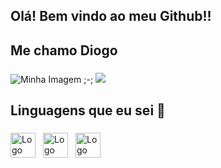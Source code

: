 ## Olá! Bem vindo ao meu Github!!
## Me chamo Diogo 

###

<div style="width: 100%">
<img src="https://veja.abril.com.br/wp-content/uploads/2016/05/giphy-3-original.gif?w=414&h=280&crop=1" alt="Minha Imagem ;-;">
   <img src="https://br.pinterest.com/pin/80642649572342863/sent/?invite_code=5afe453c4b354c4288bd96bd9e4d5eb7&sender=938226672279318954&sfo=1">
</div>

###

<h2 align="left">Linguagens que eu sei 📖</h2>

###
###
<div style="display: flex; align-items: center; justify-content: space-between; width="100%">
   <!--Linguagens-->
   <div style="display: flex; align-items: center; gap: 12px;">
     <img src="https://cdn.jsdelivr.net/gh/devicons/devicon/icons/html5/html5-original.svg" height="40" alt="Logo do html5" title="Logo HTML5" />
     <img src="https://cdn.jsdelivr.net/gh/devicons/devicon/icons/css3/css3-original.svg" height="40" alt="Logo do css3" title="Logo CSS3" />
     <img src="https://cdn.jsdelivr.net/gh/devicons/devicon/icons/javascript/javascript-original.svg" height="40" alt="Logo do javascript" title="Logo JAVASCRIPT" />
   </div>
</div>
